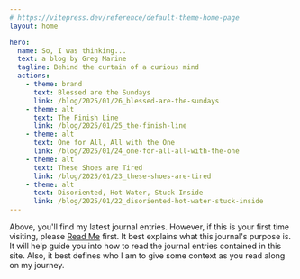 ```yaml
---
# https://vitepress.dev/reference/default-theme-home-page
layout: home

hero:
  name: So, I was thinking...
  text: a blog by Greg Marine
  tagline: Behind the curtain of a curious mind
  actions:
    - theme: brand
      text: Blessed are the Sundays
      link: /blog/2025/01/26_blessed-are-the-sundays
    - theme: alt
      text: The Finish Line
      link: /blog/2025/01/25_the-finish-line
    - theme: alt
      text: One for All, All with the One
      link: /blog/2025/01/24_one-for-all-all-with-the-one
    - theme: alt
      text: These Shoes are Tired
      link: /blog/2025/01/23_these-shoes-are-tired
    - theme: alt
      text: Disoriented, Hot Water, Stuck Inside
      link: /blog/2025/01/22_disoriented-hot-water-stuck-inside
---
```


Above, you'll find my latest journal entries. However, if this is your first time visiting, please [Read Me](read-me) first. It best explains what this journal's purpose is. It will help guide you into how to read the journal entries contained in this site. Also, it best defines who I am to give some context as you read along on my journey.